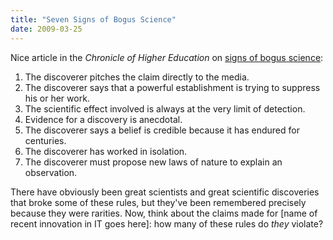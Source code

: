```yaml
---
title: "Seven Signs of Bogus Science"
date: 2009-03-25
---
```

Nice article in the <em>Chronicle of Higher Education</em> on <a href="http://chronicle.com/free/v49/i21/21b02001.htm">signs of bogus science</a>:
<ol>
  <li>The discoverer pitches the claim directly to the media.</li>
  <li>The discoverer says that a powerful establishment is trying to suppress his or her work.</li>
  <li>The scientific effect involved is always at the very limit of detection.</li>
  <li>Evidence for a discovery is anecdotal.</li>
  <li>The discoverer says a belief is credible because it has endured for centuries.</li>
  <li>The discoverer has worked in isolation.</li>
  <li>The discoverer must propose new laws of nature to explain an observation.</li>
</ol>
There have obviously been great scientists and great scientific discoveries that broke some of these rules, but they've been remembered precisely because they were rarities.  Now, think about the claims made for [name of recent innovation in IT goes here]: how many of these rules do <em>they</em> violate?
